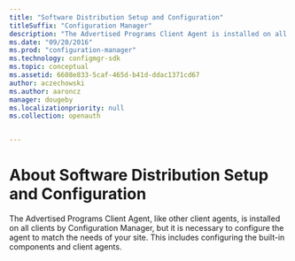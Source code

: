 ```yaml
---
title: "Software Distribution Setup and Configuration"
titleSuffix: "Configuration Manager"
description: "The Advertised Programs Client Agent is installed on all clients by Configuration Manager, but it is necessary to configure the agent to match the needs of your site."
ms.date: "09/20/2016"
ms.prod: "configuration-manager"
ms.technology: configmgr-sdk
ms.topic: conceptual
ms.assetid: 6608e833-5caf-465d-b41d-ddac1371cd67
author: aczechowski
ms.author: aaroncz
manager: dougeby
ms.localizationpriority: null
ms.collection: openauth


---
```

# About Software Distribution Setup and Configuration

The Advertised Programs Client Agent, like other client agents, is installed on all clients by Configuration Manager, but it is necessary to configure the agent to match the needs of your site. This includes configuring the built-in components and client agents.  
